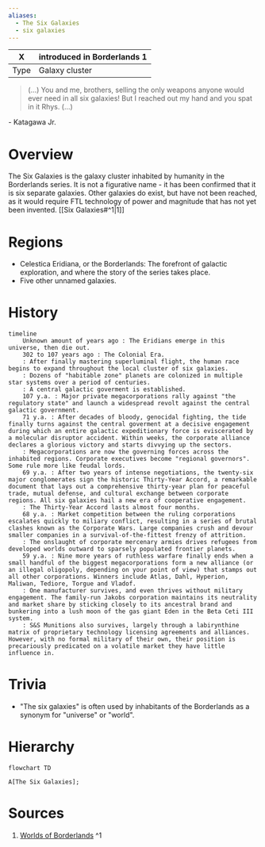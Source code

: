 ```yaml
---
aliases:
  - The Six Galaxies
  - six galaxies
---
```


X | introduced in Borderlands 1
-- | --
Type | Galaxy cluster

> (...) You and me, brothers, selling the only weapons anyone would ever need in all six galaxies! But I reached out my hand and you spat in it Rhys. (...)

\- Katagawa Jr.

# Overview
The Six Galaxies is the galaxy cluster inhabited by humanity in the Borderlands series. It is not a figurative name - it has been confirmed that it is six separate galaxies.
Other galaxies do exist, but have not been reached, as it would require FTL technology of power and magnitude that has not yet been invented. [[Six Galaxies#^1|1]]

# Regions
- Celestica Eridiana, or the Borderlands: The forefront of galactic exploration, and where the story of the series takes place.
- Five other unnamed galaxies.

# History
```mermaid
timeline
    Unknown amount of years ago : The Eridians emerge in this universe, then die out.
    302 to 107 years ago : The Colonial Era.
    : After finally mastering superluminal flight, the human race begins to expand throughout the local cluster of six galaxies.
    : Dozens of "habitable zone" planets are colonized in multiple star systems over a period of centuries.
    : A central galactic goverment is established.
    107 y.a. : Major private megacorporations rally against "the regulatory state" and launch a widespread revolt against the central galactic government.
    71 y.a. : After decades of bloody, genocidal fighting, the tide finally turns against the central goverment at a decisive engagement during which an entire galactic expeditionary force is eviscerated by a molecular disruptor accident. Within weeks, the corporate alliance declares a glorious victory and starts divvying up the sectors.
    : Megacorporations are now the governing forces across the inhabited regions. Corporate executives become "regional governors". Some rule more like feudal lords.
    69 y.a. : After two years of intense negotiations, the twenty-six major conglomerates sign the historic Thirty-Year Accord, a remarkable document that lays out a comprehensive thirty-year plan for peaceful trade, mutual defense, and cultural exchange between corporate regions. All six galaxies hail a new era of cooperative engagement.
    : The Thirty-Year Accord lasts almost four months.
    68 y.a. : Market competition between the ruling corporations escalates quickly to miliary conflict, resulting in a series of brutal clashes known as the Corporate Wars. Large companies crush and devour smaller companies in a survival-of-the-fittest frenzy of attrition.
    : The onslaught of corporate mercenary armies drives refugees from developed worlds outward to sparsely populated frontier planets.
    59 y.a. : Nine more years of ruthless warfare finally ends when a small handful of the biggest megacorporations form a new alliance (or an illegal oligopoly, depending on your point of view) that stamps out all other corporations. Winners include Atlas, Dahl, Hyperion, Maliwan, Tediore, Torgue and Vladof.
    : One manufacturer survives, and even thrives without military engagement. The family-run Jakobs corporation maintains its neutrality and market share by sticking closely to its ancestral brand and bunkering into a lush moon of the gas giant Eden in the Beta Ceti III system.
    : S&S Munitions also survives, largely through a labirynthine matrix of proprietary technology licensing agreements and alliances. However, with no formal military of their own, their position is precariously predicated on a volatile market they have little influence in.
```

# Trivia
- "The six galaxies" is often used by inhabitants of the Borderlands as a synonym for "universe" or "world".

# Hierarchy
```mermaid
flowchart TD

A[The Six Galaxies];
```

# Sources
1. [Worlds of Borderlands](https://www.amazon.com/Worlds-Borderlands-Rick-Barba/dp/1506720498) ^1